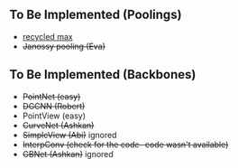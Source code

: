 
## To Be Implemented (Poolings)
* [recycled max](https://openaccess.thecvf.com/content/CVPR2022/html/Chen_Why_Discard_if_You_Can_Recycle_A_Recycling_Max_Pooling_CVPR_2022_paper.html)
* <del>Janossy pooling (Eva) </del>
## To Be Implemented (Backbones)
* <del>PointNet (easy)</del>
* <del>DGCNN (Robert)</del>
* PointView (easy)
* <del>CurveNet  (Ashkan)</del>
* <del>SimpleView (Abi)</del> ignored
* <del>InterpConv (check for the code- code wasn't available)</del>
* <del>GBNet (Ashkan)</del> ignored
